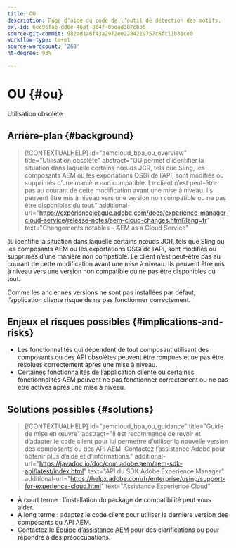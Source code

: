 ```yaml
---
title: OU
description: Page d’aide du code de l’outil de détection des motifs.
exl-id: 6ec96fab-dd6e-46af-864f-05dad387cbb6
source-git-commit: 982ad1a6f43a29f2ee2284219757c8fc11b31ce0
workflow-type: tm+mt
source-wordcount: '268'
ht-degree: 93%

---
```


# OU {#ou}

Utilisation obsolète

## Arrière-plan {#background}

>[!CONTEXTUALHELP]
>id="aemcloud_bpa_ou_overview"
>title="Utilisation obsolète"
>abstract="OU permet d’identifier la situation dans laquelle certains nœuds JCR, tels que Sling, les composants AEM ou les exportations OSGi de l’API, sont modifiés ou supprimés d’une manière non compatible. Le client n’est peut-être pas au courant de cette modification avant une mise à niveau. Ils peuvent être mis à niveau vers une version non compatible ou ne pas être disponibles du tout."
>additional-url="https://experienceleague.adobe.com/docs/experience-manager-cloud-service/release-notes/aem-cloud-changes.html?lang=fr" text="Changements notables – AEM as a Cloud Service"

`OU` identifie la situation dans laquelle certains nœuds JCR, tels que Sling ou les composants AEM ou les exportations OSGi de l’API, sont modifiés ou supprimés d’une manière non compatible. Le client n’est peut-être pas au courant de cette modification avant une mise à niveau. Ils peuvent être mis à niveau vers une version non compatible ou ne pas être disponibles du tout.

Comme les anciennes versions ne sont pas installées par défaut, l’application cliente risque de ne pas fonctionner correctement.

## Enjeux et risques possibles {#implications-and-risks}

* Les fonctionnalités qui dépendent de tout composant utilisant des composants ou des API obsolètes peuvent être rompues et ne pas être résolues correctement après une mise à niveau.
* Certaines fonctionnalités de l’application cliente ou certaines fonctionnalités AEM peuvent ne pas fonctionner correctement ou ne pas être actives après une mise à niveau.

## Solutions possibles {#solutions}

>[!CONTEXTUALHELP]
>id="aemcloud_bpa_ou_guidance"
>title="Guide de mise en œuvre"
>abstract="Il est recommandé de revoir et d’adapter le code client pour lui permettre d’utiliser la nouvelle version des composants ou des API AEM. Contactez l’assistance Adobe pour obtenir plus d’aide et d’informations."
>additional-url="https://javadoc.io/doc/com.adobe.aem/aem-sdk-api/latest/index.html" text="API du SDK Adobe Experience Manager"
>additional-url="https://helpx.adobe.com/fr/enterprise/using/support-for-experience-cloud.html" text="Assistance Experience Cloud"

* À court terme : l’installation du package de compatibilité peut vous aider.
* À long terme : adaptez le code client pour utiliser la dernière version des composants ou API AEM.
* Contactez le [Équipe d’assistance AEM](https://helpx.adobe.com/fr/enterprise/using/support-for-experience-cloud.html) pour des clarifications ou pour répondre à des préoccupations.
